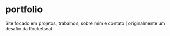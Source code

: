 # portfolio
Site focado em projetos, trabalhos, sobre mim e contato | originalmente um desafio da Rocketseat

<a href="https://miguelsantos0.github.io/portfolio/"></a>
